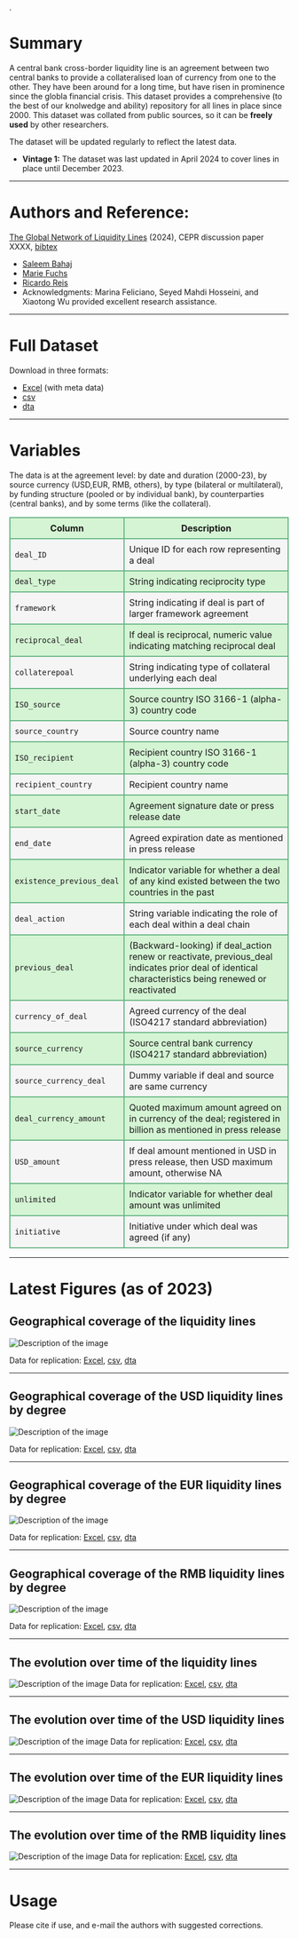 .
# Summary
A central bank cross-border liquidity line is an agreement between two central banks to provide a collateralised loan of currency from one to the other. They have been around for
a long time, but have risen in prominence since the globla financial crisis. This dataset provides a comprehensive (to the best of our knolwedge and ability) repository for all lines in place since 2000. This dataset was collated from public sources, so it can be **freely used** by other researchers.

The dataset will be updated regularly to reflect the latest data.
- **Vintage 1:** The dataset was last updated in April 2024 to cover lines in place until December 2023. 

---

# Authors and Reference:
[The Global Network of Liquidity Lines](https://personal.lse.ac.uk/reisr/papers/99-lines.pdf) (2024), CEPR discussion paper XXXX, 
[bibtex](https://personal.lse.ac.uk/reisr/papers/99-lines-bib.bib)
- [Saleem Bahaj](https://sites.google.com/site/saleembahaj/home)
- [Marie Fuchs](https://www.lse.ac.uk/economics/people/research-students/marie-fuchs)
- [Ricardo Reis](https://www.r2rsquared.com/)
- Acknowledgments: Marina Feliciano, Seyed Mahdi Hosseini, and Xiaotong Wu provided excellent research assistance.

---

# Full Dataset
Download in three formats:
- [Excel](liquidity_lines_0524.xlsx) (with meta data)
- [csv](liquidity_lines_0524.csv)
- [dta](liquidity_lins_0524.dta)

---

# Variables
The data is at the agreement level: by date and duration (2000-23), by source currency (USD,EUR, RMB, others), by type (bilateral or multilateral), by funding structure (pooled or
by individual bank), by counterparties (central banks), and by some terms (like the collateral).

<table>
  <tr style="background-color: #d4f4d3;">
    <th style="border: 2px solid #68b684; padding: 8px;">Column</th>
    <th style="border: 2px solid #68b684; padding: 8px;">Description</th>
  </tr>
  <tr style="background-color: #f5f5f5;">
    <td style="border: 2px solid #68b684; padding: 8px;"><code>deal_ID</code></td>
    <td style="border: 2px solid #68b684; padding: 8px;">Unique ID for each row representing a deal</td>
  </tr>
  <tr style="background-color: #d4f4d3;">
    <td style="border: 2px solid #68b684; padding: 8px;"><code>deal_type</code></td>
    <td style="border: 2px solid #68b684; padding: 8px;">String indicating reciprocity type</td>
  </tr>
  <tr style="background-color: #f5f5f5;">
    <td style="border: 2px solid #68b684; padding: 8px;"><code>framework</code></td>
    <td style="border: 2px solid #68b684; padding: 8px;">String indicating if deal is part of larger framework agreement</td>
  </tr>
  <tr style="background-color: #d4f4d3;">
    <td style="border: 2px solid #68b684; padding: 8px;"><code>reciprocal_deal</code></td>
    <td style="border: 2px solid #68b684; padding: 8px;">If deal is reciprocal, numeric value indicating matching reciprocal deal</td>
  </tr>
  <tr style="background-color: #f5f5f5;">
    <td style="border: 2px solid #68b684; padding: 8px;"><code>collaterepoal</code></td>
    <td style="border: 2px solid #68b684; padding: 8px;">String indicating type of collateral underlying each deal</td>
  </tr>
  <tr style="background-color: #d4f4d3;">
    <td style="border: 2px solid #68b684; padding: 8px;"><code>ISO_source</code></td>
    <td style="border: 2px solid #68b684; padding: 8px;">Source country ISO 3166-1 (alpha-3) country code</td>
  </tr>
  <tr style="background-color: #f5f5f5;">
    <td style="border: 2px solid #68b684; padding: 8px;"><code>source_country</code></td>
    <td style="border: 2px solid #68b684; padding: 8px;">Source country name</td>
  </tr>
  <tr style="background-color: #d4f4d3;">
    <td style="border: 2px solid #68b684; padding: 8px;"><code>ISO_recipient</code></td>
    <td style="border: 2px solid #68b684; padding: 8px;">Recipient country ISO 3166-1 (alpha-3) country code</td>
  </tr>
  <tr style="background-color: #f5f5f5;">
    <td style="border: 2px solid #68b684; padding: 8px;"><code>recipient_country</code></td>
    <td style="border: 2px solid #68b684; padding: 8px;">Recipient country name</td>
  </tr>
  <tr style="background-color: #d4f4d3;">
    <td style="border: 2px solid #68b684; padding: 8px;"><code>start_date</code></td>
    <td style="border: 2px solid #68b684; padding: 8px;">Agreement signature date or press release date</td>
  </tr>
  <tr style="background-color: #f5f5f5;">
    <td style="border: 2px solid #68b684; padding: 8px;"><code>end_date</code></td>
    <td style="border: 2px solid #68b684; padding: 8px;">Agreed expiration date as mentioned in press release</td>
  </tr>
  <tr style="background-color: #d4f4d3;">
    <td style="border: 2px solid #68b684; padding: 8px;"><code>existence_previous_deal</code></td>
    <td style="border: 2px solid #68b684; padding: 8px;">Indicator variable for whether a deal of any kind existed between the two countries in the past</td>
  </tr>
  <tr style="background-color: #f5f5f5;">
    <td style="border: 2px solid #68b684; padding: 8px;"><code>deal_action</code></td>
    <td style="border: 2px solid #68b684; padding: 8px;">String variable indicating the role of each deal within a deal chain</td>
  </tr>
  <tr style="background-color: #d4f4d3;">
    <td style="border: 2px solid #68b684; padding: 8px;"><code>previous_deal</code></td>
    <td style="border: 2px solid #68b684; padding: 8px;">(Backward-looking) if deal_action renew or reactivate, previous_deal indicates prior deal of identical characteristics being renewed or reactivated</td>
  </tr>
  <tr style="background-color: #f5f5f5;">
    <td style="border: 2px solid #68b684; padding: 8px;"><code>currency_of_deal</code></td>
    <td style="border: 2px solid #68b684; padding: 8px;">Agreed currency of the deal (ISO4217 standard abbreviation)</td>
  </tr>
  <tr style="background-color: #d4f4d3;">
    <td style="border: 2px solid #68b684; padding: 8px;"><code>source_currency</code></td>
    <td style="border: 2px solid #68b684; padding: 8px;">Source central bank currency (ISO4217 standard abbreviation)</td>
  </tr>
  <tr style="background-color: #f5f5f5;">
    <td style="border: 2px solid #68b684; padding: 8px;"><code>source_currency_deal</code></td>
    <td style="border: 2px solid #68b684; padding: 8px;">Dummy variable if deal and source are same currency</td>
  </tr>
  <tr style="background-color: #d4f4d3;">
    <td style="border: 2px solid #68b684; padding: 8px;"><code>deal_currency_amount</code></td>
    <td style="border: 2px solid #68b684; padding: 8px;">Quoted maximum amount agreed on in currency of the deal; registered in billion as mentioned in press release</td>
  </tr>
  <tr style="background-color: #f5f5f5;">
    <td style="border: 2px solid #68b684; padding: 8px;"><code>USD_amount</code></td>
    <td style="border: 2px solid #68b684; padding: 8px;">If deal amount mentioned in USD in press release, then USD maximum amount, otherwise NA</td>
  </tr>
  <tr style="background-color: #d4f4d3;">
    <td style="border: 2px solid #68b684; padding: 8px;"><code>unlimited</code></td>
    <td style="border: 2px solid #68b684; padding: 8px;">Indicator variable for whether deal amount was unlimited</td>
  </tr>
  <tr style="background-color: #f5f5f5;">
    <td style="border: 2px solid #68b684; padding: 8px;"><code>initiative</code></td>
    <td style="border: 2px solid #68b684; padding: 8px;">Initiative under which deal was agreed (if any)</td>
  </tr>
</table>

---

# Latest Figures (as of 2023)

## Geographical coverage of the liquidity lines
![Description of the image](map_temp_2023.png)

Data for replication: [Excel](Map_network_xlsx.zip), [csv](Map_network_csv.zip), [dta](Map_network_dta.zip) 

---

## Geographical coverage of the USD liquidity lines by degree
![Description of the image](network_bilateral2023_USA.png)

Data for replication: [Excel](/network_bilateral2023_USA.xlsx), [csv](/network_bilateral2023_USA.csv), [dta](/network_bilateral2023_USA.dta) 

---

## Geographical coverage of the EUR liquidity lines by degree
![Description of the image](network_bilateral2023_EA.png)

Data for replication: [Excel](network_bilateral2023_EA.xlsx), [csv](network_bilateral2023_EA.csv), [dta](network_bilateral2023_EA.dta) 

---

## Geographical coverage of the RMB liquidity lines by degree
![Description of the image](network_bilateral2023_CHN.png)

Data for replication: [Excel](network_bilateral2023_CHN.xlsx), [csv](network_bilateral2023_CHN.csv), [dta](network_bilateral2023_CHN.dta) 

---

## The evolution over time of the liquidity lines
![Description of the image](combined_TotalConnections.png)
Data for replication: [Excel](combined_TotalConnections.xlsx), [csv](combined_TotalConnections.csv), [dta](combined_TotalConnections.dta) 

---

## The evolution over time of the USD liquidity lines 
![Description of the image](bilateral_USAcoverage_GDP.png) 
Data for replication: [Excel](bilateral_USAcoverage_GDP.xlsx), [csv](bilateral_USAcoverage_GDP.csv), [dta](bilateral_USAcoverage_GDP.dta) 

---

## The evolution over time of the EUR liquidity lines 
![Description of the image](bilateral_EAcoverage_GDP.png) 
Data for replication: [Excel](bilateral_EAcoverage_GDP.xlsx), [csv](bilateral_EAcoverage_GDP.csv), [dta](bilateral_EAcoverage_GDPdta) 

---

## The evolution over time of the RMB liquidity lines 
![Description of the image](bilateral_CHNcoverage_GDP.png) 
Data for replication: [Excel](bilateral_CHNcoverage_GDP.xlsx), [csv](bilateral_CHNcoverage_GDP.csv), [dta](bilateral_CHNcoverage_GDP.dta) 

---

# Usage
Please cite if use, and e-mail the authors with suggested corrections.


